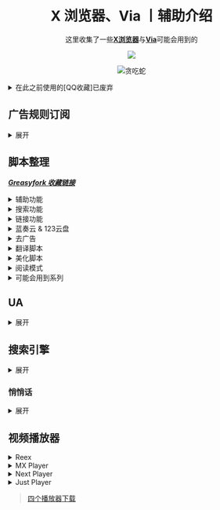 <div align="center">

# X 浏览器、Via 丨辅助介绍

这里收集了一些[**X浏览器**](https://www.xbext.com/)与[**Via**](https://viayoo.com/)可能会用到的

![](https://moe-counter.glitch.me/get/@daidai0912?theme=rule34)

![贪吃蛇](https://cdn.jsdelivr.net/gh/Daidai0912/Dai_dai@master/picture/呆呆.svg)

</div>

[lanzou]: https://cdn.jsdelivr.net/gh/Daidai0912/Dai_dai@master/picture/lanzou.png
[123pan]: https://cdn.jsdelivr.net/gh/Daidai0912/Dai_dai@master/picture/123.png

<details>
  <summary>在此之前使用的[QQ收藏]已废弃</summary>

  ### [QQ收藏](https://sharechain.qq.com/a5a372bae6710cac84a1554022378a57)

  >1. [广告拦截 规则链接](https://sharechain.qq.com/e285d2e8a19bd1a23c83854cf2a2d635)
  >
  >2-10. [油猴脚本](https://sharechain.qq.com/e00299f56e45d6b88c7adb7590b2b5cf)
  >
  >11. [UA](https://sharechain.qq.com/28387ea1c3f830bd7eb54f682da77555)
  >
  >12. [搜索引擎](https://sharechain.qq.com/d12dde407b967a216288ac617b1ce357)
  >
  >13. [仅供学习丨𝗫/𝑉𝑖𝑎去白名单版本](https://sharechain.qq.com/b0289cc3828734d4578da4e1761b3c2f)
  >
  >14. [推荐视频播放器](https://sharechain.qq.com/91331525df07ff61d051cfafa4ef89ab)
</details>

## 广告规则订阅
<details>
  <summary> 展开 </summary>

  个人推荐：`ABP Merge Rules`(或:`AdRules AdBlock List 精简版`) + `乘风 视频规则` + `去除APP下载提示` + `Ad-J`

  * [AdRules AdBlock List 精简版](https://bitbucket.org/hacamer/adrules/raw/main/adblock_lite.txt)
  *(3w+丨在中国地区屏蔽广告的列表)*  <sup>[主页](https://github.com/Cats-Team/AdRules)
  * [AdRulesAdBlock List](https://bitbucket.org/hacamer/adrules/raw/main/adblock.txt)
  *(16w+丨包含 '精简版'，在中国地区屏蔽广告的列表)*  <sup>[主页](https://github.com/Cats-Team/AdRules)
  * [乘风广告规则](https://cdn.jsdelivr.net/gh/xinggsf/Adblock-Plus-Rule@master/rule.txt)
  *(1000+丨可能有点误杀....)*  <sup>[主页](https://github.com/xinggsf/Adblock-Plus-Rule)
  * [乘风视频规则](https://cdn.jsdelivr.net/gh/xinggsf/Adblock-Plus-Rule@master/mv.txt)
  *(200 丨如名, 专针对视频网站作出的规则)*  <sup>[主页](https://github.com/xinggsf/Adblock-Plus-Rule)
  * [ABPMerge Rules](https://gitea.com/lemon399/AdRules/raw/branch/main/abpmerge.txt)
  *(5w+丨广告拦截规则合并)*  <sup>[主页](https://github.com/damengzhu/abpmerge)
  * [去除 APP 下载提示](https://cdn.jsdelivr.net/gh/Noyllopa/NoAppDownload@master/NoAppDownload.txt)
  *(1000+丨去 APP 下载提示规则)*  <sup>[主页](https://github.com/Noyllopa/NoAppDownload)
  * [Ad-J](https://gcore.jsdelivr.net/gh/jk278/Ad-J/Ad-J.txt)
  *(300+丨 jk278 的自用移动端去广告规则, 常用网站精选)*  <sup>[主页](https://github.com/jk278/Ad-J/blob)
<div align="center">
  <p><sub> X浏览器导入方式 </sub></p>
  <sup> 设置 » 广告拦截 » 规则文件 » (右上角) 导入 » 从网址导入 » (填写该链接后) 点击导入 </div>

  ![X 浏览器](http://shp.qpic.cn/collector/3042839226/e15a2b17-0eba-4870-8b65-942e0f335125/0)

<div align="center">
  <p><sub> Via导入方式 </sub></p>
  <sup> 设置 » 通用 » 广告拦截 » 规则订阅 » (右上角)+号 » (填写该链接后) 确定 » 勾选规则 » (右上角) 更新 </div>

  ![Via](http://shp.qpic.cn/collector/3042839226/0203f0d3-1c28-46ea-bea4-ed2d7682958d/0)

</details>

## 脚本整理
 ***[Greasyfork 收藏链接](https://greasyfork.org/zh-CN/scripts?set=589091)***
 <details>
  <summary> 辅助功能 </summary>

  `更多详细请看脚本作者介绍和脚本具体功能`

1.[屏幕边缘下拉刷新](https://greasyfork.org/scripts/462927)

  - 脚本内可修改下拉距离

  - 记得关闭𝗫浏览器自带的下拉刷新：手势设置中 
<hr>

2.𝐛𝐢𝐥𝐢𝐛𝐢𝐥𝐢不打开𝐀𝐏𝐏,网页直接看推荐内容 

  - [完全自动播放,但声音需要手动点击右下角音量开启](https://greasyfork.org/scripts/468246)`推荐`

  - [只需要点击一次弹窗即可播放](https://greasyfork.org/scripts/454669)

  - [需要手动确认点击跳转,手动关闭弹窗等](https://greasyfork.org/scripts/458276)
<hr>

3.[CSDN直接复制](https://greasyfork.org/scripts/458601)

 - 自动展开全部内容，免登录复制，去除广告，增加搜索框
<hr>

4.[移动端 百度系优化](https://greasyfork.org/scripts/418349)

  - 贴吧直接看评论.....等

  - 百度搜索“禁止自动播放视频”,去广告
<hr>

5.[东方永动机(支持𝟗𝟎%网站自动翻页,拼接下一页)](https://greasyfork.org/scripts/438684)

  - 安装脚本后请打开[配置文件](https://hoothin.github.io/UserScripts/Pagetual)设置(可能需要梯子)
<hr>

6.[在右侧增加滚动条](https://greasyfork.org/scripts/465037)

  - X 浏览器自带`无法关闭`

  - Via自带`通用>操作设定 关闭`
<hr>

7.[简繁自由切换](https://greasyfork.org/scripts/24300)

  - 自动将网页文字转换为 简体/繁体

  - 安装脚本后刷新页面,设置页面就出现了 
<hr>

8.快捷回到顶部/底部 

  - [点击置顶(长按置底)](https://greasyfork.org/scripts/462920)

  - 在页面最下方中心位置生成一个向上的箭头按钮,长按可回到底部(有动画效果)

  - [滚动到顶部或底部按钮](https://greasyfork.org/scripts/461172)

  - 在网页右下角(脚本内可修改位置)添加一个“顶部”的文字按钮,根据下滑改变为“顶部”(红色)与“底部”(蓝色),(无动画,瞬间置顶)
<hr>

9.[切换标题显示](https://greasyfork.org/scripts/480019)

  - 脚本菜单切换,可像𝑉𝑖𝑎一样在地址栏切换显示: 地址/域名/标题

  - Via自带,X浏览器使用 
<hr>

10.[网页加速器](https://www.youxiaohou.com/tool/install-instantpage.html)

  - 加速你打开链接的速度 
<hr>

11.记录页面位置 

  - [记录页面滚动](https://greasyfork.org/scripts/483745) 酷安[@耗子Sky](https://www.coolapk.com/u/1166187)

  - [我看到哪里啦?!](https://greasyfork.org/scripts/393042)

  - 让页面重新滚到上次阅读的位置 
<hr>

12.Github汉化 

  - [GitHub中文化插件](https://greasyfork.org/scripts/435208)`推荐`

  - [GitHub汉化插件](https://greasyfork.org/scripts/407485)
<hr>

13.[以图搜图](https://greasyfork.org/scripts/480713)

  - 工具栏打开“以图搜图”,然后直接点击图片即可

  - 𝑉𝑖𝑎自带,𝗫浏览器推荐用 
<hr>

14.[防止未经授权的自动复制](https://greasyfork.org/scripts/461625)

  - 只允许网页长按复制内容,防止一些毒瘤网站自动往剪贴板写入内容 
<hr>

15.[Mactype助手](https://greasyfork.org/scripts/436451)

  - 可以让浏览器文字拥有媲美MacOS系统字体渲染效果,可以无缝调节网页上文字的粗细 
<hr>

16.[空格之神](https://greasyfork.org/scripts/444252)

  - 当网页的内容为中英文混排的情况下,本脚本会在中英文之间插入一个空格!
<hr>

17.[YouTubo画质更改按钮(移动/桌面)](https://greasyfork.org/scripts/477219)

  - 在视频下方添加画质更改按钮,方便一键切换
<img width="200%" src="https://shp.qpic.cn/collector/3042839226/41227680-93bb-4d63-af82-f9845c8bf099/0" /><br/>
</details>

<details>
  <summary> 搜索功能 </summary>

   `在各大搜索引擎顶部展示快捷其他搜索引擎, 快捷切换`

1.[聚合搜索引擎切换](https://greasyfork.org/scripts/462130)`推荐`

  - 在屏幕最上方有一排引擎供快捷切换,展开后支持快捷搜索其他网站

  - 脚本内修改简单
<hr>

2.[all-search全搜,搜索引擎快捷跳转,支持任意网站展示](https://greasyfork.org/scripts/397993)

  - 脚本是有完整的设置页面

  - 观感舒服,操作华丽,修改复杂
<hr>

3.[一键切换搜索](https://greasyfork.org/scripts/476606)

  - 在屏幕左侧中心偏上有较小的侧边栏

  - 不影响观感和操作,脚本内修改简单
<hr>

4.[搜索引擎切换器2(侧栏版)](https://greasyfork.org/zh-CN/scripts/489235)

  - 在屏幕左侧中心有较小的侧边栏,点击可展开

  - 不影响观感和操作,脚本内修改简单
<img width="200%" src="https://shp.qpic.cn/collector/3042839226/41227680-93bb-4d63-af82-f9845c8bf099/0" /><br/>
</details>

<details>
  <summary> 链接功能 </summary>

  `将网页的文本转为超链接,又或者是自动跳转重定向...`

1.[External Link Auto Redirect(Direct Link) --- 外部链接自动重定向](https://greasyfork.org/zh-CN/scripts/462796)

  - 单击包含重定向URL的链接时,直接重定向到真实URL

  - 通用规则,无需自行添加(但有小部分按钮误杀,点击无效果)
<hr>

2.[redirect外链跳转](https://greasyfork.org/scripts/416338)

  - 酷安,贴吧,知乎一系列.的外部链接,自动跳转,规则简单
<hr>

3.[anti-redirect --- 反重定向](https://greasyfork.org/scripts/11915)

  - 去除各搜索引擎/常用网站的重定向
<hr>

4.[链接助手](https://greasyfork.org/scripts/464541)

  - 可对单个网站自定义链接规则在新标签页中打开

  - 文本链接转为超链接...等
<hr>

5.让网页中的文字链接变为可点击

  - [Linkify Plus Plus](https://greasyfork.org/scripts/4255)`推荐`

  - [Text To link](https://mirror.ghproxy.com/https://raw.githubusercontent.com/lkytal/GM/master/linkMix.user.js)

  - [测试链接是否可直接点击的网址](https://rawgit.com/eight04/linkify-plus-plus/master/demo/demo.html)
<hr>

6.[链接地址洗白白](https://greasyfork.org/scripts/373270)

  - 把链接地址缩减至最短可用状态,并复制到剪切板

  - 在网页底部中间,有一个按钮,用来呼出面板
<img width="200%" src="https://shp.qpic.cn/collector/3042839226/41227680-93bb-4d63-af82-f9845c8bf099/0" /><br/>
</details>

<details>
  <summary> 蓝奏云 & 123云盘 </summary>

  `结果还是专门为蓝奏云和123整了个分类....`

1.[蓝奏云重定向+记住密码](https://greasyfork.org/zh-CN/scripts/488847)

  - 将所有蓝奏云链接重定向至同一蓝奏云网站

  - 自动记住并填写过密码的蓝奏云链接(脚本菜单可查看或管理)

  - 绕过下载APK提示"请先开通会员"

  - 自动下载文件

---

2.[蓝奏云自动点击下载，直接下载 apk 文件，记住分享密码自动填写](https://greasyfork.org/zh-CN/scripts/489281)

  - 如名，与[蓝奏云重定向+记住密码](https://greasyfork.org/zh-CN/scripts/488847)择其一即可

---

3.[123盘自动填写提取码](https://greasyfork.org/zh-CN/scripts/489660)

  - 自动提取123云盘分享链接的提取码,并进行填写

  - 测试链接：
    - [https://www.123pan.com/s/YHGHjv-bUJC密码rAj2](https://www.123pan.com/s/YHGHjv-bUJC密码rAj2)
    - https://www.123pan.com/s/YHGHjv-bUJC?pwd=rAj2

  - 修改自[cccc-l佬](https://greasyfork.org/zh-CN/users/1243513-cccc-l)的 [123网盘自动填写提取码-关闭广告](https://greasyfork.org/zh-CN/scripts/484314)与[123网盘复制分享链接时带pwd=提取码](https://greasyfork.org/zh-CN/scripts/484313)
<img width="200%" src="https://shp.qpic.cn/collector/3042839226/41227680-93bb-4d63-af82-f9845c8bf099/0" /><br/>
</details>

<details>
  <summary> 去广告 </summary>

  `字面意思`

1.[搜索引擎去广告](https://greasyfork.org/scripts/437351)

  - 谷歌百度搜狗神马必应头条搜索去广告
<hr>

2.[YouTube去广告](https://greasyfork.org/scripts/459541)

  - 这是一个去除YouTube广告的脚本，轻量且高效，它能丝滑的去除界面广告和视频广告，包括6s广告。
<hr>

3.[123云盘去广告](https://greasyfork.org/zh-CN/scripts/489252)

  - 123网盘去广告,并将下载文件按钮移动到底部
<img width="200%" src="https://shp.qpic.cn/collector/3042839226/41227680-93bb-4d63-af82-f9845c8bf099/0" /><br/>
</details>

<details>
  <summary> 翻译脚本 </summary>

  `翻译网页内容的脚本，除第4个与第5个,其他均可在Github上运行`

1.[Immersive-translate --- 沉浸式翻译](https://download.immersivetranslate.com/immersive-translate.user.js)`商业化,不开源`

  - 可“显示原文(双显)”和“隐藏原文(仅显示译文)”

  - [历史版本](https://github.com/immersive-translate/immersive-translate/releases)
<hr>

2.[网页中英双显互译(其他语言也可以翻译)](https://greasyfork.org/scripts/469073)`推荐,开源`

  - 可“显示原文(双显)”和“隐藏原文(仅显示译文)”
<hr>

3.[KISS Translator --- 亲吻翻译](https://greasyfork.org/scripts/472840)

  - 只有“显示原文(双显)”
<hr>

4.[网页翻译](https://greasyfork.org/zh-CN/scripts/398746)`不可在Gayhub等网站运行`

  - 给每个非中文的网页右下角（可以调整到左下角）添加一个 google 翻译图标, 直接调用 Google 的翻译接口对非中文网页进行翻译

  - 需要外网环境

5.[YanDex翻译](https://greasyfork.org/zh-CN/scripts/490152)`不可在Gayhub等网站运行`

  - 使用 Yandex Translate API 对网页进行翻译
<img width="200%" src="https://shp.qpic.cn/collector/3042839226/41227680-93bb-4d63-af82-f9845c8bf099/0" /><br/>
</details>

<details>
  <summary> 美化脚本 </summary>

  `美化网页的脚本，非常不推荐全部开启`

1.[护眼模式](https://greasyfork.org/scripts/460539)

  - 更改页面背景颜色

  - 需要更改为其他颜色请在脚本内找出“#C7EDCC”并修改
<hr>

2.点击页面特效

  - [点击时显示文字(可自定义文字)](https://greasyfork.org/scripts/371892)

  - [点击时显示爱心特效](https://greasyfork.org/scripts/482951)

  - [点击时显示波纹特效(可更改大小,颜色,数量)](https://greasyfork.org/scripts/482952)
<hr>

3.[滑动时显示星星特效拖尾](https://greasyfork.org/scripts/454845)
<hr>

4.[网页全屏飘落樱花特效](https://greasyfork.org/scripts/420792)
<hr>

5.[网页页面样式美化](https://greasyfork.org/zh-CN/scripts/489386)

  - 指向文字加粗, 指向图片发光, 指向图片放大动画, 输入框美化...等
<hr>

6.[网页看板娘](https://greasyfork.org/scripts/483088)

  - 在网页左下角添加一个二次元板娘,部分参数脚本内可改
<hr>

7.美化Greasyfork

  - [Greasyfork Beautify](https://greasyfork.org/scripts/446849)
    - 优化导航栏样式/脚本列表改为卡片布局/代码高亮(atom-one-dark+vscode风格)等...

  - [Greasy Fork Theme Engine \[BETA\]](https://greasyfork.org/scripts/476333)
    - 时尚的 GeasyFork 重新设计
<hr>

8.[Google Card-Style UI --- Google Card 样式的界面](https://greasyfork.org/scripts/18510)

  - 优化 Google 搜索引擎的 UI
<hr>

9.[高级定制网页护眼模式](https://greasyfork.org/scripts/485513)
<img width="200%" src="https://shp.qpic.cn/collector/3042839226/41227680-93bb-4d63-af82-f9845c8bf099/0" /><br/>
</details>

<details>
  <summary> 阅读模式 </summary>

  `阅读小说,美化排版,懂得都懂`

1.[通用阅读器](https://greasyfork.org/scripts/377230)
<hr>

2.[Circle阅读助手脚本版](https://greasyfork.org/scripts/440132)
<img width="200%" src="https://shp.qpic.cn/collector/3042839226/41227680-93bb-4d63-af82-f9845c8bf099/0" /><br/>
</details>
 
<details>
  <summary> 可能会用到系列 </summary>

  `可能会用到，但很少有'用武之地'`

1.[网页调试](https://greasyfork.org/scripts/475228)
<hr>

2.[手机浏览器触摸手势](https://greasyfork.org/scripts/375806)

  - 支持在文字、图片、视频上分类,通过你的“滑动手势”进行“执行代码”或“搜图”,可自定义
<hr>

3.[俺的手机视频脚本](https://greasyfork.org/scripts/456542)

  - 长按视频倍速播放

  - 需要更全的播放器手势？嗅探媒体资源然后调用播放器(查看下方播放器分类)
<hr>

4.[Picviewer CE+ --- 图片查看器 CE+](https://greasyfork.org/scripts/24204)

  - 以各种姿势爬取网站图片, 大小、尺寸等分类明确

  - 支持各种姿势批量下载, 搜图等.....
<img width="200%" src="https://shp.qpic.cn/collector/3042839226/41227680-93bb-4d63-af82-f9845c8bf099/0" /><br/>
</details>

## UA
<details>
  <summary> 展开 </summary>
  
* 百度：简单搜索
`可去除百度搜索引擎的自动播放视频，以及广告标签内容`
> 旧版 - SearchCraft/2.8.2
```
Mozilla/5.0 (Linux; Android 12; splash water mobile phone) AppleWebKit/537.36 (KHTML, like Gecko) Chrome/108.0.0.0 Mobile Safari/537.36 SearchCraft/2.8.2
```
> 新版 - ChatSearch/1.0 SearchCraft/5.7.0.5
>
> 有AI回答
```
Mozilla/5.0 (Linux; Android 10; K) AppleWebKit/537.36 (KHTML, like Gecko) Chrome/120.0.0.0 Mobile Safari/537.36 SearchCraft/3.10.1 ChatSearch/1.0 SearchCraft/5.7.0.5 (Baidu; P1 10)
```
<hr>

* 无追：简单搜索
`去除无追搜索的广告`
```
Mozilla/5.0 (Linux; Android 11 ) AppleWebKit/537.36 (KHTML, like Gecko) Mobile WuZhui/1.6.0
```
<hr>

* 简单搜索 + 塞班
`去除百度搜索的自动播放、部分其他网站广告`
```
Mozilla/5.0 (Linux; SymbianOS/9.4) AppleWebKit/537.36 (KHTML, like Gecko) Chrome/99.0.4844.88 Mobile Safari/537.36 SearchCraft/2.8.2
```
</details>

## 搜索引擎
<details>
  <summary> 展开 </summary>

  * F搜 `(时常假死)`
    ```
     https://fsoufsou.com/search?tbn=all&q=
    ```

  * 无追
    ```
     https://www.wuzhuiso.com/s?q=
    ```

  * SearXNG
    ```
    https://searx.si/search?q=
    ```

  * 秘塔 AI搜索
    ```
     https://metaso.cn/?q=
    ```

  * Perplexity AI搜索
    ```
     https://www.perplexity.ai/?q=
    ```

  * iAsk AI搜索
    ```
    https://iask.ai/?q=
    ```
</details>

### 悄悄话

<details>
  <summary> 展开 </summary>
  
  `自用,若用于其他用途自行承担责任`
<details>
  <summary> 𝗫浏览器 - 去白名单 </summary>

- 蓝奏云有文件说明,123云盘不能添加说明
  
- 去除白名单限制

- 和原版共存, 不影响原版

- 修改图标(下图)

![X浏览器](http://shp.qpic.cn/collector/3042839226/08bbb56a-354c-46f2-b3fc-4e920c80950e/0)

* 𝗫浏览器去限制-共存

| 蓝奏云<sub>`密码：12`</sub> | 123盘 |
| :---: | :---: |
| [![蓝奏云(密码：12)][lanzou]](https://www.lanzn.com/b01rkkbpa) | [![123云盘(无密码)][123pan]](https://www.123pan.com/s/YHGHjv-2XaC) |
</details>

<details>
  <summary> 𝑉𝑖𝑎 - 去白名单 </summary>

- 蓝奏云有文件说明,123云盘不能添加说明
  
- 去除白名单限制

- 和原版共存, 不影响原版(123云盘保留了原版包名,详看下文)

- 修改图标(下图)

![Via](http://shp.qpic.cn/collector/3042839226/38a21a30-33ed-477b-b136-1a99c5ac2800/0)

* 𝑉𝑖𝑎去限制-共存

| 蓝奏云<sub>`密码：12`</sub> | 123盘 |
| :---: | :---: |
[![蓝奏云(密码：12)][lanzou]](https://www.lanzn.com/b01rcpjv) | [![123云盘(无密码)][123pan]](https://www.123pan.com/s/YHGHjv-XXaC) |
* 𝑉𝑖𝑎去限制-原包名

> 因修改包名 (与原版共存不得不修改) 而导致𝑉𝑖𝑎在桌面长按图标的功能会提示“未安装该应用”
> 
> 原版与该版本只可存在一个, 并且需要卸载原版才可以安装该版本
> 
> 使用 MT 管理器 V1 + V2 的签名, 后续可自己使用 MT 管理器修改原版安装包任意内容以达到不卸载更新
> 
> 他人使用 MT 管理器签名修改的版本也同样可不卸载安装

| 123盘 |
| :---: |
| [![123云盘(无密码)][123pan]](https://www.123pan.com/s/YHGHjv-0RaC) |

  <img width="200%" src="https://shp.qpic.cn/collector/3042839226/41227680-93bb-4d63-af82-f9845c8bf099/0" /><br/>
  <details>
    <summary> 𝑉𝑖𝑎_图标包 </summary>
  
  > 因为我懒,就不去收集别人的图标包了,这里分享一个我自己的(他们说有种'杂乱的美')

<picture>
  <source media="(prefers-color-scheme: dark)" srcset="http://shp.qpic.cn/collector/3042839226/af4a6776-f25d-4d8f-8114-6c5397bd303b/0">
  <source media="(prefers-color-scheme: light)" srcset="http://shp.qpic.cn/collector/3042839226/5ca30d34-426b-48ea-8df6-be092d45829d/0">
  <img alt="Via图标包" src="http://shp.qpic.cn/collector/3042839226/5ca30d34-426b-48ea-8df6-be092d45829d/0">
</picture>

| 蓝奏云<sub>`密码：12`</sub> | 123盘 |
| :---: | :---: |
[![蓝奏云(密码：12)][lanzou]](https://www.lanzn.com/b01rgnvgf) | [![123云盘(无密码)][123pan]](https://www.123pan.com/s/YHGHjv-u1aC) |
  </details>

</details>
<details>
  <summary> 雨见/可拓·Xiu/嗅觉 - 去白名单 </summary>

  - 注：并不共存,你可以：
    - [NP管理器(3.0.62)以下版本]进行APK共存(3.0.62以上有广告、收费。3.0.62记得关闭网络权限)
    - [MT管理器(需要会员)]进行APK共存
    - [Apktool M(免费)]的快速编辑进行修改包名

| 蓝奏云<sub>`密码：12`</sub> | 123盘 |
| :---: | :---: |
[![蓝奏云(密码：12)][lanzou]](https://zhizhangyi.lanzout.com/b01s59nif) | [![123云盘(无密码)][123pan]](https://www.123pan.com/s/YHGHjv-9qJC.html) |

</details>
</details>

## 视频播放器
<details>
  <summary> Reex </summary>
  <br>
  
  ![Reex](https://shp.qpic.cn/collector/3042839226/887fffff-3671-432a-b754-6db87d9ff5b7/0)

  > 长按倍速, 双击两侧快进, 双击中心暂停。支持长按倍速、快进秒数设置。支持关闭单个手势。拥有播放历史, 支持挂载 WebDav
  - [Reex - Gitee下载地址](https://gitee.com/lntls/reex/releases)

| 蓝奏云<sub>`密码：qazw`</sub> |
| :---: |
| [![蓝奏云(密码：qazw)][lanzou]](https://www.lanzn.com/b01np165c) |

<img width="200%" src="https://shp.qpic.cn/collector/3042839226/41227680-93bb-4d63-af82-f9845c8bf099/0" /><br/>
</details>

<details>
  <summary> MX Player </summary>
  <br>
  
  ![MX](https://shp.qpic.cn/collector/3042839226/fbf73830-aae5-4809-a73c-ff01f0d7e525/0)

  > MX Player(MX播放器专业版）：已解锁付费。新版已支持所有手势功能，长按倍速、双击快进快退.... 解码强大，非常推荐。

| 123盘 |
| :---: |
| [![123云盘(无密码)][123pan]](https://www.123pan.com/s/YHGHjv-bNJC.html) |

<img width="200%" src="https://shp.qpic.cn/collector/3042839226/41227680-93bb-4d63-af82-f9845c8bf099/0" /><br/>
</details>

<details>
  <summary> Next Player </summary>
  <br>
  
  ![Next Player](https://shp.qpic.cn/collector/3042839226/89325c88-ad7c-48d3-b58d-0686048ae840/0)

  > 与 Reex 大致相同，手势全部支持，但不支持mpv语法，不支持挂载WebDav

  - [Github开源地址](https://github.com/anilbeesetti/nextplayer/releases)

  > 如果你并不知道该使用 v7a 还是 v8a，请使用 universal 版本
<img width="200%" src="https://shp.qpic.cn/collector/3042839226/41227680-93bb-4d63-af82-f9845c8bf099/0" /><br/>
</details>

<details>
  <summary> Just Player </summary>
  <br>
  
  ![Just Player](https://shp.qpic.cn/collector/3042839226/5b8d0ed5-a127-47a1-84eb-f6b8406cd8a0/0)

  > 不支持长按倍速，可双击两侧进行快进快退。纯纯一个使用 APP 调用的播放器, 软件本身没有界面, 打开就是播放视频 (上次调用的视频), 点击文件夹选择视频, 长按文件夹选择字幕。长按齿轮进入设置。该软件没有播放历史。

  - [Github开源地址](https://github.com/moneytoo/Player/releases)
<img width="200%" src="https://shp.qpic.cn/collector/3042839226/41227680-93bb-4d63-af82-f9845c8bf099/0" /><br/>
</details>

> [四个播放器下载](https://www.123pan.com/s/YHGHjv-yRaC)
